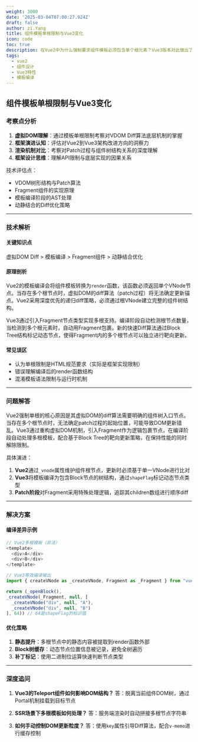 ```yaml
---
weight: 3000
date: '2025-03-04T07:00:27.924Z'
draft: false
author: zi.Yang
title: 组件模板单根限制与Vue3变化
icon: code
toc: true
description: 在Vue2中为什么强制要求组件模板必须包含单个根元素？Vue3版本对此做出了哪些改进？请从虚拟DOM更新机制角度解释这一限制的成因与演进。
tags:
  - vue2
  - 组件设计
  - Vue3特性
  - 模板编译
---
```




## 组件模板单根限制与Vue3变化

### 考察点分析

1. **虚拟DOM理解**：通过模板单根限制考察对VDOM Diff算法底层机制的掌握
2. **框架演进认知**：评估对Vue2到Vue3架构改进方向的洞察力
3. **渲染机制对比**：考察对Patch过程与组件树结构关系的深度理解
4. **框架设计思维**：理解API限制与底层实现的因果关系

技术评估点：

- VDOM树形结构与Patch算法
- Fragment组件的实现原理
- 模板编译阶段的AST处理
- 动静结合的Diff优化策略

---

### 技术解析

#### 关键知识点

虚拟DOM Diff > 模板编译 > Fragment组件 > 动静结合优化

#### 原理剖析

Vue2的模板编译会将组件模板转换为`render`函数，该函数必须返回单个VNode节点。当存在多个根节点时，虚拟DOM的diff算法（patch过程）将无法确定更新锚点。Vue2采用深度优先的递归diff策略，必须通过根VNode建立完整的组件树结构。

Vue3通过引入Fragment节点类型实现多根支持。编译阶段自动检测根节点数量，当检测到多个根元素时，自动用Fragment包裹。新的快速Diff算法通过Block Tree结构标记动态节点，使得Fragment内的多个根节点可以独立进行靶向更新。

#### 常见误区

- 认为单根限制是HTML规范要求（实际是框架实现限制）
- 错误理解编译后的render函数结构
- 混淆模板语法限制与运行时机制

---

### 问题解答

Vue2强制单根的核心原因是其虚拟DOM的diff算法需要明确的组件树入口节点。当存在多个根节点时，无法确定patch过程的起始位置，可能导致DOM更新错乱。Vue3通过重构虚拟DOM机制，引入Fragment作为逻辑包裹节点，在编译阶段自动处理多根模板，配合基于Block Tree的靶向更新策略，在保持性能的同时解除限制。

具体演进：

1. **Vue2**通过`_vnode`属性维护组件根节点，更新时必须基于单一VNode进行比对
2. **Vue3**将模板编译为包含Block节点的树结构，通过`shapeFlag`标记动态节点类型
3. **Patch阶段**对Fragment采用特殊处理逻辑，追踪其children数组进行顺序diff

---

### 解决方案

#### 编译差异示例

```javascript
// Vue2多根模板（非法）
<template>
  <div>A</div>
  <div>B</div>
</template>

// Vue3等效编译输出
import { createVNode as _createVNode, Fragment as _Fragment } from "vue"

return (_openBlock(),
_createVNode(_Fragment, null, [
  _createVNode("div", null, "A"),
  _createVNode("div", null, "B")
], 64)) // 64是shapeFlag的标识值
```

#### 优化策略

1. **静态提升**：多根节点中的静态内容被提取到render函数外部
2. **Block树缓存**：动态节点位置信息被记录，避免全树遍历
3. **补丁标记**：使用二进制位运算快速判断节点类型

---

### 深度追问

1. **Vue3的Teleport组件如何影响DOM结构？**
   答：脱离当前组件DOM树，通过Portal机制挂载到目标节点

2. **SSR场景下多根模板如何处理？**
   答：服务端渲染时自动拼接多根节点字符串

3. **如何手动控制DOM更新粒度？**
   答：使用`key`属性引导Diff算法，配合`v-memo`进行缓存控制
